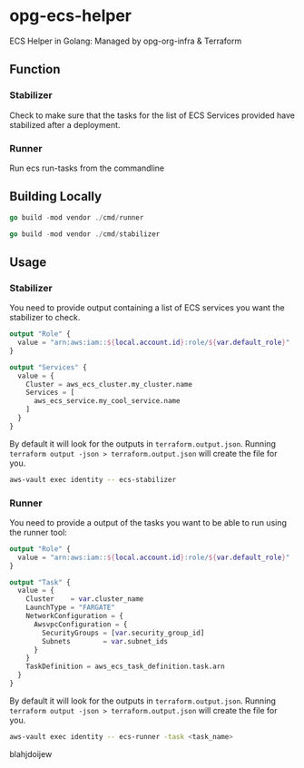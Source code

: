 # opg-ecs-helper
ECS Helper in Golang: Managed by opg-org-infra &amp; Terraform

## Function 

### Stabilizer 

Check to make sure that the tasks for the list of ECS Services provided have 
stabilized after a deployment.

### Runner

Run ecs run-tasks from the commandline 

## Building Locally

```go
go build -mod vendor ./cmd/runner
```

```go
go build -mod vendor ./cmd/stabilizer
```
## Usage

### Stabilizer

You need to provide output containing a list of ECS services you want the stabilizer
to check.

```terraform
output "Role" {
  value = "arn:aws:iam::${local.account.id}:role/${var.default_role}"
}

output "Services" {
  value = {
    Cluster = aws_ecs_cluster.my_cluster.name
    Services = [
      aws_ecs_service.my_cool_service.name
    ]
  }
}
```

By default it will look for the outputs in `terraform.output.json`. 
Running `terraform output -json > terraform.output.json` will create the file for you.
```bash
aws-vault exec identity -- ecs-stabilizer
```

### Runner

You need to provide a output of the tasks you want to be able to 
run using the runner tool:

```terraform
output "Role" {
  value = "arn:aws:iam::${local.account.id}:role/${var.default_role}"
}

output "Task" {
  value = {
    Cluster    = var.cluster_name
    LaunchType = "FARGATE"
    NetworkConfiguration = {
      AwsvpcConfiguration = {
        SecurityGroups = [var.security_group_id]
        Subnets        = var.subnet_ids
      }
    }
    TaskDefinition = aws_ecs_task_definition.task.arn
  }
}

```

By default it will look for the outputs in `terraform.output.json`. 
Running `terraform output -json > terraform.output.json` will create the file for you.

```bash
aws-vault exec identity -- ecs-runner -task <task_name>
```

blahjdoijew